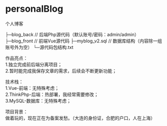 # personalBlog
个人博客

├─blog_back              //  后端Php源代码（默认账号/密码：admin/admin）
├─blog_front             // 前端Vue源代码
├─myblog_v2.sql          // 数据库结构（内容除一组账号外为空）
└─源代码包结构.txt

作品亮点：  
1.独立完成前后端分离项目；  
2.暂时能完成我保存文章的需求，后续会不断更新功能；  

技术栈：  
1.Vue-前端：无特殊考虑；  
2.ThinkPhp-后端：热部署，我经常需要修改；  
3.MySQL-数据库：无特殊考虑；  

项目背景：  
做着玩的，现在正在为备案发愁。（大连的身份证，合肥的户口，人在上海）  
